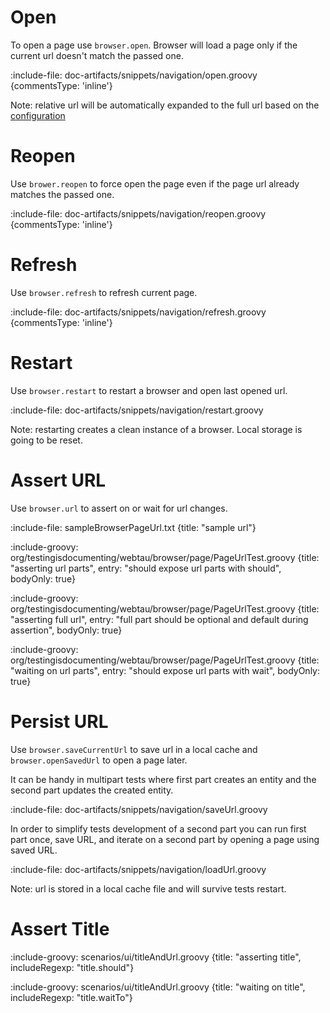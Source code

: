 # Open

To open a page use `browser.open`. Browser will load a page only if the current url doesn't match the passed one. 

:include-file: doc-artifacts/snippets/navigation/open.groovy {commentsType: 'inline'}

Note: relative url will be automatically expanded to the full url based on the [configuration](browser/basic-configuration)

# Reopen

Use `brower.reopen` to force open the page even if the page url already matches the passed one.

:include-file: doc-artifacts/snippets/navigation/reopen.groovy {commentsType: 'inline'}

# Refresh

Use `browser.refresh` to refresh current page.

:include-file: doc-artifacts/snippets/navigation/refresh.groovy {commentsType: 'inline'}

# Restart

Use `browser.restart` to restart a browser and open last opened url.  

:include-file: doc-artifacts/snippets/navigation/restart.groovy

Note: restarting creates a clean instance of a browser. Local storage is going to be reset. 

# Assert URL

Use `browser.url` to assert on or wait for url changes.

:include-file: sampleBrowserPageUrl.txt {title: "sample url"}

:include-groovy: org/testingisdocumenting/webtau/browser/page/PageUrlTest.groovy {title: "asserting url parts", entry: "should expose url parts with should", bodyOnly: true}

:include-groovy: org/testingisdocumenting/webtau/browser/page/PageUrlTest.groovy {title: "asserting full url", entry: "full part should be optional and default during assertion", bodyOnly: true}

:include-groovy: org/testingisdocumenting/webtau/browser/page/PageUrlTest.groovy {title: "waiting on url parts", entry: "should expose url parts with wait", bodyOnly: true}

# Persist URL

Use `browser.saveCurrentUrl` to save url in a local cache and `browser.openSavedUrl` to open a page later.

It can be handy in multipart tests where first part creates an entity and the second part 
updates the created entity. 

:include-file: doc-artifacts/snippets/navigation/saveUrl.groovy

In order to simplify tests development of a second part you can run first part once, save URL,
and iterate on a second part by opening a page using saved URL.   

:include-file: doc-artifacts/snippets/navigation/loadUrl.groovy

Note: url is stored in a local cache file and will survive tests restart.

# Assert Title

:include-groovy: scenarios/ui/titleAndUrl.groovy {title: "asserting title", includeRegexp: "title.should"}

:include-groovy: scenarios/ui/titleAndUrl.groovy {title: "waiting on title", includeRegexp: "title.waitTo"}
 
